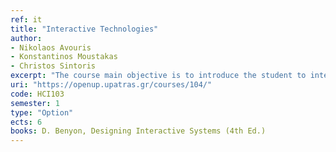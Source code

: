 ```yaml
---
ref: it
title: "Interactive Technologies"
author: 
- Nikolaos Avouris
- Konstantinos Moustakas
- Christos Sintoris
excerpt: "The course main objective is to introduce the student to interactive technologies and the design of interactive systems."
uri: "https://openup.upatras.gr/courses/104/"
code: HCI103
semester: 1
type: "Option"
ects: 6
books: D. Benyon, Designing Interactive Systems (4th Ed.)
---
```

